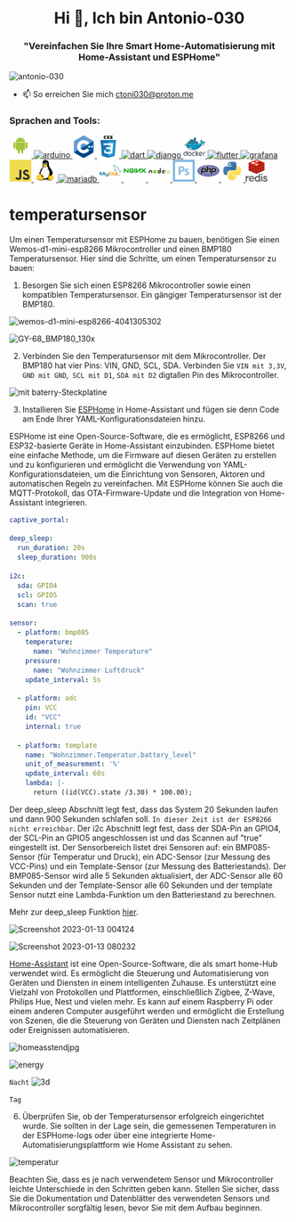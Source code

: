 <h1 align="center">Hi 👋, Ich bin Antonio-030</h1>
<h3 align="center">"Vereinfachen Sie Ihre Smart Home-Automatisierung mit Home-Assistant und ESPHome"</h3>

<p align="left"> <img src="https://komarev.com/ghpvc/?username=antonio-030&label=Profile%20views&color=0e75b6&style=flat" alt="antonio-030" /> </p>

- 📫 So erreichen Sie mich ctoni030@proton.me


<h3 align="left">Sprachen and Tools:</h3>
<p align="left"> <a href="https://developer.android.com" target="_blank" rel="noreferrer"> <img src="https://raw.githubusercontent.com/devicons/devicon/master/icons/android/android-original-wordmark.svg" alt="android" width="40" height="40"/> </a> <a href="https://www.arduino.cc/" target="_blank" rel="noreferrer"> <img src="https://cdn.worldvectorlogo.com/logos/arduino-1.svg" alt="arduino" width="40" height="40"/> </a> <a href="https://www.w3schools.com/cpp/" target="_blank" rel="noreferrer"> <img src="https://raw.githubusercontent.com/devicons/devicon/master/icons/cplusplus/cplusplus-original.svg" alt="cplusplus" width="40" height="40"/> </a> <a href="https://www.w3schools.com/css/" target="_blank" rel="noreferrer"> <img src="https://raw.githubusercontent.com/devicons/devicon/master/icons/css3/css3-original-wordmark.svg" alt="css3" width="40" height="40"/> </a> <a href="https://dart.dev" target="_blank" rel="noreferrer"> <img src="https://www.vectorlogo.zone/logos/dartlang/dartlang-icon.svg" alt="dart" width="40" height="40"/> </a> <a href="https://www.djangoproject.com/" target="_blank" rel="noreferrer"> <img src="https://cdn.worldvectorlogo.com/logos/django.svg" alt="django" width="40" height="40"/> </a> <a href="https://www.docker.com/" target="_blank" rel="noreferrer"> <img src="https://raw.githubusercontent.com/devicons/devicon/master/icons/docker/docker-original-wordmark.svg" alt="docker" width="40" height="40"/> </a> <a href="https://flutter.dev" target="_blank" rel="noreferrer"> <img src="https://www.vectorlogo.zone/logos/flutterio/flutterio-icon.svg" alt="flutter" width="40" height="40"/> </a> <a href="https://grafana.com" target="_blank" rel="noreferrer"> <img src="https://www.vectorlogo.zone/logos/grafana/grafana-icon.svg" alt="grafana" width="40" height="40"/> </a> <a href="https://developer.mozilla.org/en-US/docs/Web/JavaScript" target="_blank" rel="noreferrer"> <img src="https://raw.githubusercontent.com/devicons/devicon/master/icons/javascript/javascript-original.svg" alt="javascript" width="40" height="40"/> </a> <a href="https://www.linux.org/" target="_blank" rel="noreferrer"> <img src="https://raw.githubusercontent.com/devicons/devicon/master/icons/linux/linux-original.svg" alt="linux" width="40" height="40"/> </a> <a href="https://mariadb.org/" target="_blank" rel="noreferrer"> <img src="https://www.vectorlogo.zone/logos/mariadb/mariadb-icon.svg" alt="mariadb" width="40" height="40"/> </a> <a href="https://www.mysql.com/" target="_blank" rel="noreferrer"> <img src="https://raw.githubusercontent.com/devicons/devicon/master/icons/mysql/mysql-original-wordmark.svg" alt="mysql" width="40" height="40"/> </a> <a href="https://www.nginx.com" target="_blank" rel="noreferrer"> <img src="https://raw.githubusercontent.com/devicons/devicon/master/icons/nginx/nginx-original.svg" alt="nginx" width="40" height="40"/> </a> <a href="https://nodejs.org" target="_blank" rel="noreferrer"> <img src="https://raw.githubusercontent.com/devicons/devicon/master/icons/nodejs/nodejs-original-wordmark.svg" alt="nodejs" width="40" height="40"/> </a> <a href="https://www.photoshop.com/en" target="_blank" rel="noreferrer"> <img src="https://raw.githubusercontent.com/devicons/devicon/master/icons/photoshop/photoshop-line.svg" alt="photoshop" width="40" height="40"/> </a> <a href="https://www.php.net" target="_blank" rel="noreferrer"> <img src="https://raw.githubusercontent.com/devicons/devicon/master/icons/php/php-original.svg" alt="php" width="40" height="40"/> </a> <a href="https://www.python.org" target="_blank" rel="noreferrer"> <img src="https://raw.githubusercontent.com/devicons/devicon/master/icons/python/python-original.svg" alt="python" width="40" height="40"/> </a> <a href="https://redis.io" target="_blank" rel="noreferrer"> <img src="https://raw.githubusercontent.com/devicons/devicon/master/icons/redis/redis-original-wordmark.svg" alt="redis" width="40" height="40"/> </a> </p>

# temperatursensor
Um einen Temperatursensor mit ESPHome zu bauen,
benötigen Sie einen Wemos-d1-mini-esp8266 Mikrocontroller und einen BMP180 Temperatursensor.
Hier sind die Schritte, um einen Temperatursensor zu bauen:

1. Besorgen Sie sich einen ESP8266 Mikrocontroller sowie einen kompatiblen Temperatursensor. Ein gängiger Temperatursensor ist der BMP180.

![wemos-d1-mini-esp8266-4041305302](https://user-images.githubusercontent.com/99229976/212190994-6b7ca951-23d7-43ba-93cf-5314f3266812.jpg)

![GY-68_BMP180_130x](https://user-images.githubusercontent.com/99229976/212204934-e10046c8-d9d1-48da-9759-44fa759ab3a5.jpg)

2. Verbinden Sie den Temperatursensor mit dem Mikrocontroller. Der BMP180 hat vier Pins: VIN, GND, SCL, SDA. Verbinden Sie `VIN mit 3,3V`, `GND mit GND`,` SCL mit D1`, `SDA mit D2` digtallen Pin des Mikrocontroller.

![mit baterry-Steckplatine](https://user-images.githubusercontent.com/99229976/212208127-2150147d-a407-48f9-8c90-6280cf008982.jpg)

3. Installieren Sie [ESPHome](https://esphome.io/guides/getting_started_hassio.html) in Home-Assistant und fügen sie denn Code am Ende Ihrer YAML-Konfigurationsdateien hinzu.  

ESPHome ist eine Open-Source-Software, die es ermöglicht, ESP8266 und ESP32-basierte Geräte in Home-Assistant einzubinden. ESPHome bietet eine einfache Methode, um die Firmware auf diesen Geräten zu erstellen und zu konfigurieren und ermöglicht die Verwendung von YAML-Konfigurationsdateien, um die Einrichtung von Sensoren, Aktoren und automatischen Regeln zu vereinfachen. Mit ESPHome können Sie auch die MQTT-Protokoll, das OTA-Firmware-Update und die Integration von Home-Assistant integrieren.

```yaml
captive_portal:

deep_sleep:
  run_duration: 20s
  sleep_duration: 900s
 
i2c: 
  sda: GPIO4
  scl: GPIO5
  scan: true
  
sensor:
  - platform: bmp085
    temperature:
      name: "Wohnzimmer Temperature"
    pressure:
      name: "Wohnzimmer Luftdruck"
    update_interval: 5s
    
  - platform: adc
    pin: VCC
    id: "VCC"
    internal: true
    
  - platform: template
    name: "Wohnzimmer.Temperatur.battery_level"
    unit_of_measurement: '%'
    update_interval: 60s
    lambda: |-
      return ((id(VCC).state /3.30) * 100.00);    
```

Der deep_sleep Abschnitt legt fest, dass das System 20 Sekunden laufen und dann 900 Sekunden schlafen soll. ``In dieser Zeit ist der ESP8266 nicht erreichbar``. 
Der i2c Abschnitt legt fest, dass der SDA-Pin an GPIO4, der SCL-Pin an GPIO5 angeschlossen ist und das Scannen auf "true" eingestellt ist.
Der Sensorbereich listet drei Sensoren auf: ein BMP085-Sensor (für Temperatur und Druck), ein ADC-Sensor (zur Messung des VCC-Pins) und ein Template-Sensor (zur Messung des Batteriestands).
Der BMP085-Sensor wird alle 5 Sekunden aktualisiert, der ADC-Sensor alle 60 Sekunden und der Template-Sensor alle 60 Sekunden und der template Sensor nutzt eine Lambda-Funktion um den Batteriestand zu berechnen.

Mehr zur deep_sleep Funktion [hier](https://esphome.io/components/deep_sleep.html?highlight=deep).

![Screenshot 2023-01-13 004124](https://user-images.githubusercontent.com/99229976/212258143-8122eda8-6d64-4575-aa72-6a05cb7eb025.jpg)

![Screenshot 2023-01-13 080232](https://user-images.githubusercontent.com/99229976/212258434-5940bebe-32f4-414f-b3ff-32b37791ab52.jpg)

[Home-Assistant](https://www.home-assistant.io/) ist eine Open-Source-Software, die als smart home-Hub verwendet wird. Es ermöglicht die Steuerung und Automatisierung von Geräten und Diensten in einem intelligenten Zuhause. Es unterstützt eine Vielzahl von Protokollen und Plattformen, einschließlich Zigbee, Z-Wave, Philips Hue, Nest und vielen mehr. Es kann auf einem Raspberry Pi oder einem anderen Computer ausgeführt werden und ermöglicht die Erstellung von Szenen, die die Steuerung von Geräten und Diensten nach Zeitplänen oder Ereignissen automatisieren.

![homeasstendjpg](https://user-images.githubusercontent.com/99229976/212205370-af1be8b6-884e-40aa-9f20-8709b1283d2d.jpg)

![energy](https://user-images.githubusercontent.com/99229976/212205525-bb45ed86-fe0d-48b6-a44f-693175bbce19.jpg)

``Nacht``
![3d](https://user-images.githubusercontent.com/99229976/212207432-fa5be4e5-329c-4aa2-9ddf-2403cace3e53.jpg)

``Tag``


6. Überprüfen Sie, ob der Temperatursensor erfolgreich eingerichtet wurde. Sie sollten in der Lage sein, die gemessenen Temperaturen in der ESPHome-logs oder über eine integrierte Home-Automatisierungsplattform wie Home Assistant zu sehen.

![temperatur](https://user-images.githubusercontent.com/99229976/212207816-f2074677-9ffb-4ebf-8108-10bfa9c7bea8.jpg)

Beachten Sie, dass es je nach verwendetem Sensor und Mikrocontroller leichte Unterschiede in den Schritten geben kann. Stellen Sie sicher, dass Sie die Dokumentation und Datenblätter des verwendeten Sensors und Mikrocontroller sorgfältig lesen, bevor Sie mit dem Aufbau beginnen.
